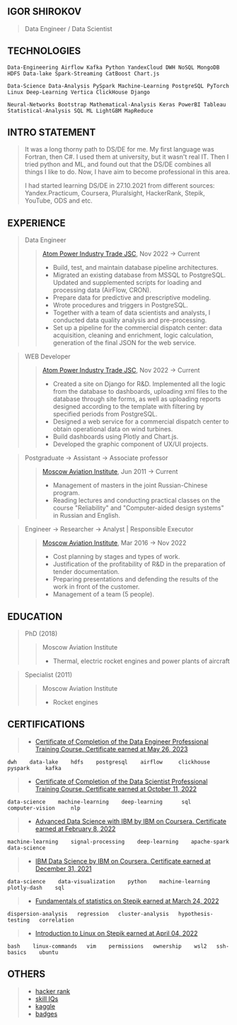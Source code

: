 ## IGOR SHIROKOV

> Data Engineer / Data Scientist

## TECHNOLOGIES

    Data-Engineering Airflow Kafka Python YandexCloud DWH NoSQL MongoDB HDFS Data-lake Spark-Streaming CatBoost Chart.js
    
    Data-Science Data-Analysis PySpark Machine-Learning PostgreSQL PyTorch Linux Deep-Learning Vertica ClickHouse Django
    
    Neural-Networks Bootstrap Mathematical-Analysis Keras PowerBI Tableau Statistical-Analysis SQL ML LightGBM MapReduce

## INTRO STATEMENT

> It was a long thorny path to DS/DE for me. My first language was Fortran, then C#. I used them at university, but it wasn't real IT. Then I tried python and ML, and found out that the DS/DE combines all things I like to do. Now, I have aim to become professional in this area.
> 
> I had started learning DS/DE in 27.10.2021 from different sources: Yandex.Practicum, Coursera, Pluralsight, HackerRank, Stepik, YouTube, ODS and etc.

## EXPERIENCE

> Data Engineer
>> [Atom Power Industry Trade JSC](https://en.apsbt.ru/),
>> Nov 2022 → Current
>> * Build, test, and maintain database pipeline architectures.
>> * Migrated an existing database from MSSQL to PostgreSQL. Updated and supplemented scripts for loading and processing data (AirFlow, CRON).
>> * Prepare data for predictive and prescriptive modeling.
>> * Wrote procedures and triggers in PostgreSQL.
>> * Together with a team of data scientists and analysts, I conducted data quality analysis and pre-processing.
>> * Set up a pipeline for the commercial dispatch center: data acquisition, cleaning and enrichment, logic calculation, generation of the final JSON for the web service.

> WEB Developer
>> [Atom Power Industry Trade JSC](https://en.apsbt.ru/),
>> Nov 2022 → Current
>> * Created a site on Django for R&D. Implemented all the logic from the database to dashboards, uploading xml files to the database through site forms, as well as uploading reports designed according to the template with filtering by specified periods from PostgreSQL.
>> * Designed a web service for a commercial dispatch center to obtain operational data on wind turbines.
>> * Build dashboards using Plotly and Chart.js.
>> * Developed the graphic component of UX/UI projects.

> Postgraduate → Assistant → Associate professor
>> [Moscow Aviation Institute](https://en.mai.ru/), 
>> Jun 2011 → Current
>> * Management of masters in the joint Russian-Chinese program.
>> * Reading lectures and conducting practical classes on the course "Reliability" and "Computer-aided design systems" in Russian and English.

> Engineer → Researcher → Analyst | Responsible Executor
>> [Moscow Aviation Institute](https://en.mai.ru/),
>> Mar 2016 → Nov 2022
>> * Cost planning by stages and types of work.
>> * Justification of the profitability of R&D in the preparation of tender documentation.
>> * Preparing presentations and defending the results of the work in front of the customer.
>> * Management of a team (5 people).

## EDUCATION

> PhD (2018)
>> Moscow Aviation Institute
>> * Thermal, electric rocket engines and power plants of aircraft

> Specialist (2011)
>> Moscow Aviation Institute
>> * Rocket engines

## CERTIFICATIONS

> * [Certificate of Completion of the Data Engineer Professional Training Course. Certificate earned at May 26, 2023](https://1drv.ms/b/s!Ag_zGeXVuGqTkaAy_u2MtwO6WEmAbQ?e=aagXYZ)
    
    dwh    data-lake    hdfs    postgresql    airflow     clickhouse     pyspark     kafka

> * [Certificate of Completion of the Data Scientist Professional Training Course. Certificate earned at October 11, 2022](https://1drv.ms/b/s!Ag_zGeXVuGqTkO96fFz94IcnavG5mg?e=jOvWUn)
    
    data-science    machine-learning    deep-learning      sql     computer-vision     nlp

> * [Advanced Data Science with IBM by IBM on Coursera. Certificate earned at February 8, 2022](https://coursera.org/share/786097aa73e892c6bef06d12b74059db)
    
    machine-learning    signal-processing    deep-learning    apache-spark    data-science
    
> * [IBM Data Science by IBM on Coursera. Certificate earned at December 31, 2021](https://coursera.org/share/37873ff936bce6ddadef2d4f6b36bdcb)
    
    data-science    data-visualization    python    machine-learning    plotly-dash    sql
    
> * [Fundamentals of statistics on Stepik earned at March 24, 2022](https://stepik.org/cert/1447548)
    
    dispersion-analysis   regression   cluster-analysis   hypothesis-testing   correlation

> * [Introduction to Linux on Stepik earned at April 04, 2022](https://stepik.org/cert/1462921)
    
    bash    linux-commands   vim    permissions   ownership    wsl2   ssh-basics    ubuntu

## OTHERS
> * [hacker rank](https://www.hackerrank.com/Igor_Shirokov)
> * [skill IQs](https://app.pluralsight.com/profile/igor-shirokov)
> * [kaggle](https://www.kaggle.com/igorshirokov/competitions?tab=active)
> * [badges](https://www.credly.com/users/igor-shirokov)
